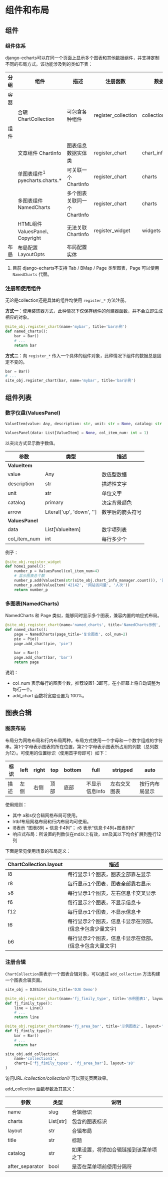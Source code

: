 # 组件和布局

## 组件

### 组件体系

django-echarts可以在同一个页面上显示多个图表和其他数据组件，并支持定制不同的布局方式。该功能涉及到的类如下表：

| 分组 | 组件                                      | 描述                        | 注册函数            | 数据容器          |
| ---- | ----------------------------------------- | --------------------------- | ------------------- | ----------------- |
| 容器 |                                           |                             |                     |                   |
|      | 合辑 ChartCollection                      | 可包含各种组件              | register_collection | collections       |
| 组件 |                                           |                             |                     |                   |
|      | 文章组件 ChartInfo                        | 图表信息数据实体类          | register_chart      | chart_info_manger |
|      | 单图表组件<sup>1</sup> pyecharts.charts.* | 可关联一个ChartInfo         | register_chart      | charts            |
|      | 多图表组件 NamedCharts                    | 多个图表关联同一个ChartInfo | register_chart      | charts            |
|      | HTML组件 ValuesPanel、Copyright           | 无法关联ChartInfo           | register_widget     | widgets           |
| 布局 | 布局配置 LayoutOpts                       | 布局配置实体                |                     |                   |

1. 目前 django-echarts不支持 Tab / BMap / Page 类型图表，Page 可以使用 `NamedCharts` 代替。

### 注册和使用组件

无论是collection还是具体的组件均使用 `register_*` 方法注册。

**方式一**：使用装饰器方式，此种情况下仅保存组件的创建器函数，并不会立即生成相应的对象。

```python
@site_obj.register_chart(name='mybar', title='bar示例')
def named_charts():
    bar = Bar()
    # ...
    return bar
```

**方式二**：向 `register_*` 传入一个具体的组件对象，此种情况下组件的数据总是固定不变的。

```python
bar = Bar()
# ...
site_obj.register_chart(bar, name='mybar', title='bar示例')
```

## 组件列表

### 数字仪盘(ValuesPanel)

```python
ValueItem(value: Any, description: str, unit: str = None, catalog: str = 'primary', trend: Literal['up', 'down', ''] = '')

ValuesPanel(data: List[ValueItem] = None, col_item_num: int = 1)
```

以突出方式显示数字数值。

| 参数            | 类型                      | 描述             |
| --------------- | ------------------------- | ---------------- |
| **ValueItem**   |                           |                  |
| value           | Any                       | 数值型数据       |
| description     | str                       | 描述性文字       |
| unit            | str                       | 单位文字         |
| catalog         | primary                   | 决定背景颜色     |
| arrow           | Literal['up', 'down', ''] | 数字后的箭头符号 |
| **ValuesPanel** |                           |                  |
| data            | List[ValueItem]           | 数字项列表       |
| col_item_num    | int                       | 每行多少个       |

例子：

```python
@site_obj.register_widget
def home1_panel():
    number_p = ValuesPanel(col_item_num=4)
    # 显示图表总个数
    number_p.add(ValueItem(str(site_obj.chart_info_manager.count()), '图表总数', '个', catalog='danger'))
    number_p.add(ValueItem('42142', '网站访问量', '人次'))
    return number_p
```

### 多图表(NamedCharts)

NamedCharts 和 Page 类似，能够同时显示多个图表，兼容内置的响应式布局。

```python
@site_obj.register_chart(name='named_charts', title='NamedCharts示例', description='使用NamedCharts')
def named_charts():
    page = NamedCharts(page_title='复合图表', col_num=2)
    pie = Pie()
    page.add_chart(pie, 'pie')
    
    bar = Bar()
    page.add_chart(bar, 'bar')
    return page
```

说明：

- col_num 表示每行的图表个数，推荐设置1-3即可。在小屏幕上将自动调整为每行一个。
- add_chart 函数将宽度设置为 100%。

## 图表合辑

### 图表布局

布局分为网格布局和行内布局两种。布局方式使用一个字母和一个数字组成的字符串。第1个字母表示图表的所在位置，第2个字母表示图表所占用的列数（总列数为12）。可使用的位置标识（使用首字母即可）如下：

| 标识 | left | right | top  | bottom | full           | stripped     | auto           |
| ---- | ---- | ----- | ---- | ------ | -------------- | ------------ | -------------- |
| 描述 | 左侧 | 右侧  | 顶部 | 底部   | 不显示信息Info | 左右交叉图表 | 按行内布局显示 |

使用规则：

- 其中 a和s仅合辑网格布局可使用。
- lrtbf布局网格布局和行内布局均可使用。
- l8表示 “图表8列 + 信息卡4列”； r8 表示“信息卡4列+图表8列”
- 响应式布局：所设置的列数仅在md以上有效，sm及其以下均会扩展到整行12列

下面是常见使用场景的布局定义：

| ChartCollection.layout | 描述                                                    |
| ---------------------- | ------------------------------------------------------- |
| l8                     | 每行显示1个图表，图表全部靠左显示                       |
| r8                     | 每行显示1个图表，图表全部靠右显示                       |
| s8                     | 每行显示1个图表，左右信息卡交叉显示                     |
| f6                     | 每行显示2个图表，不显示信息卡                           |
| f12                    | 每行显示1个图表，不显示信息卡                           |
| t6                     | 每行显示2个图表，信息卡显示在顶部。(信息卡包含少量文字) |
| b6                     | 每行显示2个图表，信息卡显示在低部。(信息卡包含大量文字) |

### 注册合辑

`ChartCollection`类表示一个图表合辑对象，可以通过 `add_collection` 方法构建一个图表合辑页面。

```python
site_obj = DJESite(site_title='DJE Demo')

@site_obj.register_chart(name='fj_fimily_type', title='示例图表1', layout='l8')
def fj_fimily_type():
    line = Line()
    # ...
    return line

@site_obj.register_chart(name='fj_area_bar', title='示例图表2', layout='l8')
def fj_fimily_type():
    bar = Bar()
    # ...
    return bar

site_obj.add_collection(
    name='collection1',
    charts=['fj_fimily_types', 'fj_area_bar'], layout='s8'
)
```

访问URL */collection/collection1/* 可以预览页面效果。

add_collection 函数参数及其意义：

| 参数            | 类型      | 说明                                   |
| --------------- | --------- | -------------------------------------- |
| name            | slug      | 合辑标识                               |
| charts          | List[str] | 包含的图表标识                         |
| layout          | str       | 合辑布局                               |
| title           | str       | 标题                                   |
| catalog         | str       | 如果设置，将添加合辑链接到该菜单项之下 |
| after_separator | bool      | 是否在菜单项前使用分隔符               |

